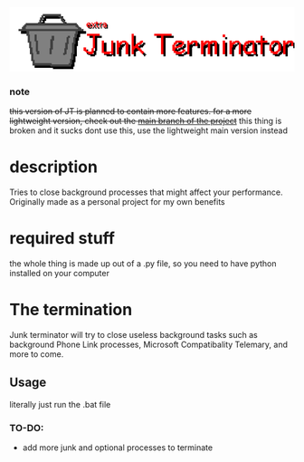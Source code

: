 ![junk terminator](pictures/extratitle.png)

### note
~~this version of JT is planned to contain more features. for a more lightweight version, check out the [main branch of the project](https://github.com/justinsly/junk-terminator/tree/main)~~ this thing is broken and it sucks dont use this, use the lightweight main version instead

# description
Tries to close background processes that might affect your performance.
Originally made as a personal project for my own benefits

# required stuff
the whole thing is made up out of a .py file, so you need to have python installed on your computer


# The termination
Junk terminator will try to close useless background tasks such as background Phone Link processes, Microsoft Compatibality Telemary, and more to come.

## Usage
literally just run the .bat file


### TO-DO:
- add more junk and optional processes to terminate
